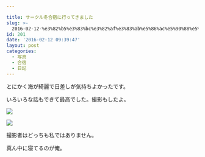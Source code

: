 ```yaml
---

title: サークル冬合宿に行ってきました
slug: >-
  2016-02-12-%e3%82%b5%e3%83%bc%e3%82%af%e3%83%ab%e5%86%ac%e5%90%88%e5%ae%bf%e3%81%ab%e8%a1%8c%e3%81%a3%e3%81%a6%e3%81%8d%e3%81%be%e3
id: 201
date: '2016-02-12 09:39:47'
layout: post
categories:
  - 写真
  - 合宿
  - 日記
---
```


とにかく海が綺麗で日差しが気持ちよかったです。

いろいろな話もできて最高でした。撮影もしたよ。

![](https://cdn-ak.f.st-hatena.com/images/fotolife/p/peipeipe/20190630/20190630171811.jpg)

![](https://cdn-ak.f.st-hatena.com/images/fotolife/p/peipeipe/20190630/20190630170822.jpg)

撮影者はどっちも私ではありません。

真ん中に寝てるのが俺。